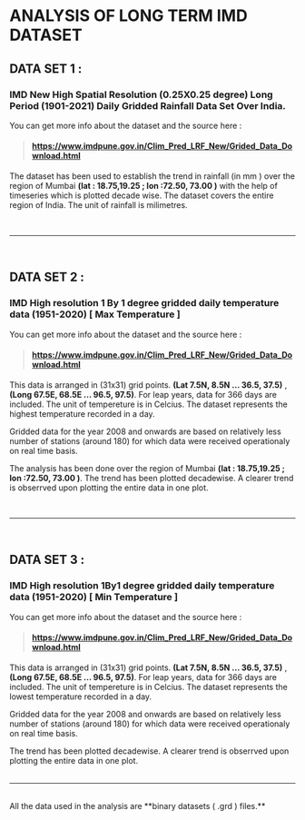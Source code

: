 # ANALYSIS OF LONG TERM  IMD DATASET 
## **DATA SET 1** :

### IMD New High Spatial Resolution (0.25X0.25 degree) Long Period (1901-2021) Daily Gridded Rainfall Data Set Over India.
You can get more info about the dataset and the source here : 
> #### https://www.imdpune.gov.in/Clim_Pred_LRF_New/Grided_Data_Download.html 

The dataset has been used to establish the trend in rainfall (in mm ) over the region of Mumbai **(lat : 18.75,19.25 ; lon :72.50, 73.00  )** with the help of timeseries which is plotted decade wise. The dataset covers the entire region of India. The unit of rainfall is milimetres. 


<br>


---

<br>

## **DATA SET 2** :

### IMD High resolution 1 By 1 degree gridded daily temperature data (1951-2020) [ Max Temperature ]

You can get more info about the dataset and the source here : 
> #### https://www.imdpune.gov.in/Clim_Pred_LRF_New/Grided_Data_Download.html 

This data is arranged in (31x31) grid points. **(Lat 7.5N, 8.5N ... 36.5, 37.5)** ,  **(Long 67.5E, 68.5E ... 96.5, 97.5)**.  For leap years, data for 366 days are included. The unit of tempereture is in Celcius. The dataset represents the highest temperature recorded in a day.

Gridded data for the year 2008 and onwards are based on relatively less number of stations (around 180) for which data were received operationaly on real time basis.

The analysis has been done over the region of Mumbai **(lat : 18.75,19.25 ; lon :72.50, 73.00  )**. The trend has been plotted decadewise. A clearer trend is obserrved upon plotting the entire data in one plot.
<br>

<br>

---
<br>

## **DATA SET 3** :

### IMD High resolution 1By1 degree gridded daily temperature data (1951-2020) [ Min Temperature ]

You can get more info about the dataset and the source here : 
> #### https://www.imdpune.gov.in/Clim_Pred_LRF_New/Grided_Data_Download.html 

This data is arranged in (31x31) grid points. **(Lat 7.5N, 8.5N ... 36.5, 37.5)** ,  **(Long 67.5E, 68.5E ... 96.5, 97.5)**.  For leap years, data for 366 days are included. The unit of tempereture is in Celcius. The dataset represents the lowest temperature recorded in a day.

Gridded data for the year 2008 and onwards are based on relatively less number of stations (around 180) for which data were received operationaly on real time basis.

The trend has been plotted decadewise. A clearer trend is obserrved upon plotting the entire data in one plot.
<br>
<br>

---
<br>
All the data used in the analysis are **binary datasets ( .grd ) files.**
